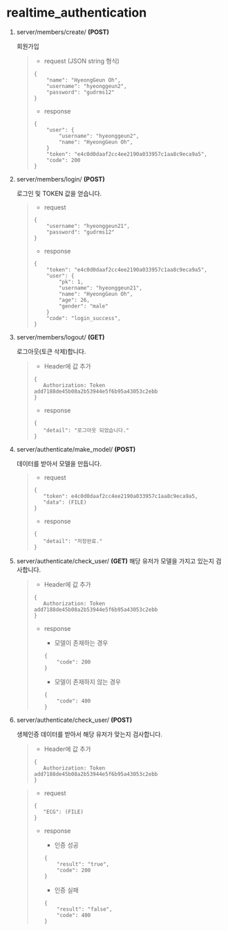 # realtime_authentication

1. server/members/create/ **(POST)**

   회원가입

   > - request (JSON string 형식)
   >
   > ```
   > {
   >     "name": "HyeongGeun Oh",
   >     "username": "hyeonggeun2",
   >     "password": "gudrms12"
   > }
   > ```
   >
   > 
   >
   > - response
   >
   > ```
   > {
   >     "user": {
   >         "username": "hyeonggeun2",
   >         "name": "HyeongGeun Oh",
   >     }
   >     "token": "e4c0d0daaf2cc4ee2190a033957c1aa8c9eca9a5",
   >     "code": 200
   > }
   > ```

   

2. server/members/login/ **(POST)**

   로그인 및 TOKEN 값을 얻습니다.

   > - request
   >
   > ```
   > {
   >     "username": "hyeonggeun21",
   >     "password": "gudrms12"
   > }
   > ```
   >
   > 
   >
   > - response
   >
   > ```
   > {
   >     "token": "e4c0d0daaf2cc4ee2190a033957c1aa8c9eca9a5",
   >     "user": {
   >         "pk": 1,
   >         "username": "hyeonggeun21",
   >         "name": "HyeongGeun Oh",
   >         "age": 26,
   >         "gender": "male"
   >     }
   >     "code": "login_success",
   > }
   > ```

   

3. server/members/logout/ **(GET)**

   로그아웃(토큰 삭제)합니다.

   >- Header에 값 추가
   >
   >```
   >{
   >    Authorization: Token add7188de45b08a2b53944e5f6b95a43053c2ebb
   >}
   >```
   >
   >
   >
   >- response
   >
   >```
   >{
   >    "detail": "로그아웃 되었습니다."
   >}
   >```

   

4. server/authenticate/make_model/ **(POST)**

    데이터를 받아서 모델을 만듭니다.

   >- request
   >
   >```
   >{
   >	"token": e4c0d0daaf2cc4ee2190a033957c1aa8c9eca9a5,
   >	"data": (FILE)
   >}
   >```
   >
   >
   >
   >- response
   >
   >```
   >{
   >    "detail": "저장완료."
   >}
   >```

   
   
5. server/authenticate/check_user/ **(GET)**
   해당 유저가 모델을 가지고 있는지 검사합니다.
   
   >- Header에 값 추가
   >
   >```
   >{
   >    Authorization: Token add7188de45b08a2b53944e5f6b95a43053c2ebb
   >}
   >```
   >
   > - response
   >   - 모델이 존재하는 경우
   >
   >   ```
   >   {
   >       "code": 200
   >   }
   >   ```
   >
   >   
   >
   >   - 모델이 존재하지 않는 경우
   >
   >   ```
   >   {
   >       "code": 400
   >   }
   >   ```

6. server/authenticate/check_user/ **(POST)**

   생체인증 데이터를 받아서 해당 유저가 맞는지 검사합니다.
   >- Header에 값 추가
   >
   >```
   >{
   >    Authorization: Token add7188de45b08a2b53944e5f6b95a43053c2ebb
   >}
   >```

   > - request
   >
   > ```
   > {
   > 	"ECG": (FILE)
   > }
   > ```
   >
   > 
   >
   > 
   >
   > - response 
   >
   >   - 인증 성공
   >
   >   ```
   >   {
   >       "result": "true",
   >       "code": 200
   >   }
   >   ```
   >
   >   
   >
   >   - 인증 실패
   >
   >   ```
   >   {
   >       "result": "false",
   >       "code": 400
   >   }
   >   ```
   >
   >   
